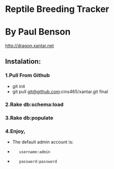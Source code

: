 Reptile Breeding Tracker
========================
# By Paul Benson

http://dragon.xantar.net

## Instalation:
###  1.Pull From Github
-  git init
-  git pull git@github.com:cins465/xantar.git final
###  2.Rake db:schema:load
###  3.Rake db:populate
###  4.Enjoy,
-	The default admin account is:
- 		 username:admin
- 		 password:password
